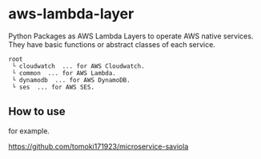 # aws-lambda-layer
Python Packages as AWS Lambda Layers to operate AWS native services. They have basic functions or abstract classes of each service.

```
root
 └ cloudwatch  ... for AWS Cloudwatch.
 └ common  ... for AWS Lambda.
 └ dynamodb  ... for AWS DynamoDB.
 └ ses  ... for AWS SES.
```

## How to use

for example.

https://github.com/tomoki171923/microservice-saviola
